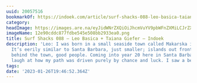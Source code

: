 ```yaml
---
uuid: 20057516
bookmarkOf: https://indoek.com/article/surf-shacks-088-leo-basica-taiana-giefer/
category:
headImage: https://images.are.na/eyJidWNrZXQiOiJhcmVuYV9pbWFnZXMiLCJrZXkiOiIyMDA1NzUxNi9vcmlnaW5hbF8xMmU5MGNkZGM4NzdmZGJlNTQ1ZTUwOGJiMjkzM2VhMC5wbmciLCJlZGl0cyI6eyJyZXNpemUiOnsid2lkdGgiOjEyMDAsImhlaWdodCI6MTIwMCwiZml0IjoiaW5zaWRlIiwid2l0aG91dEVubGFyZ2VtZW50Ijp0cnVlfSwid2VicCI6eyJxdWFsaXR5Ijo5MH0sImpwZWciOnsicXVhbGl0eSI6OTB9LCJyb3RhdGUiOm51bGx9fQ==?bc=0
imageName: 12e90cddc877fdbe545e508bb2933ea0.png
title: Surf Shacks 088 – Leo Basica + Taiana Giefer – Indoek
description: 'Leo: I was born in a small seaside town called Makarska in Croatia.
  It’s eerily similar to Santa Barbara, just smaller; islands out front, mountains
  behind the town, good people. Coming into year 20 here in Santa Barbara,&nbsp;I
  laugh at how my path was driven purely by chance and luck. I saw a beautiful…'
tags:
date: '2023-01-26T19:46:52.364Z'
---
```

